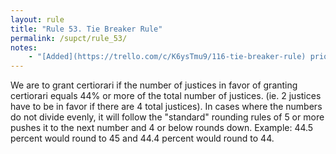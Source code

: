 ```yaml
---
layout: rule
title: "Rule 53. Tie Breaker Rule"
permalink: /supct/rule_53/
notes:
    - "[Added](https://trello.com/c/K6ysTmu9/116-tie-breaker-rule) prior to June 1st, 2025"
---
```


We are to grant certiorari if the number of justices in favor of granting certiorari equals 44% or more of the total number of justices. (ie. 2 justices have to be in favor if there are 4 total justices). In cases where the numbers do not divide evenly, it will follow the "standard" rounding rules of 5 or more pushes it to the next number and 4 or below rounds down. Example: 44.5 percent would round to 45 and 44.4 percent would round to 44.